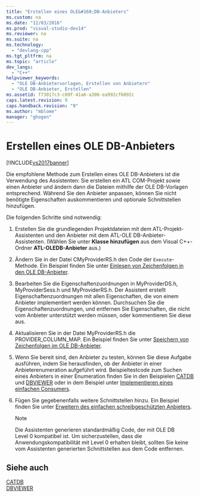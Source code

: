 ```yaml
---
title: "Erstellen eines OLE&#160;DB-Anbieters"
ms.custom: na
ms.date: "12/03/2016"
ms.prod: "visual-studio-dev14"
ms.reviewer: na
ms.suite: na
ms.technology: 
  - "devlang-cpp"
ms.tgt_pltfrm: na
ms.topic: "article"
dev_langs: 
  - "C++"
helpviewer_keywords: 
  - "OLE DB-Anbietervorlagen, Erstellen von Anbietern"
  - "OLE DB-Anbieter, Erstellen"
ms.assetid: f73017c3-c89f-41a6-a306-ea992cf6092c
caps.latest.revision: 9
caps.handback.revision: "9"
ms.author: "mblome"
manager: "ghogen"
---
```

# Erstellen eines OLE&#160;DB-Anbieters
[!INCLUDE[vs2017banner](../../assembler/inline/includes/vs2017banner.md)]

Die empfohlene Methode zum Erstellen eines OLE DB\-Anbieters ist die Verwendung des Assistenten: Sie erstellen ein ATL COM\-Projekt sowie einen Anbieter und ändern dann die Dateien mithilfe der OLE DB\-Vorlagen entsprechend.  Während Sie den Anbieter anpassen, können Sie nicht benötigte Eigenschaften auskommentieren und optionale Schnittstellen hinzufügen.  
  
 Die folgenden Schritte sind notwendig:  
  
1.  Erstellen Sie die grundlegenden Projektdateien mit dem ATL\-Projekt\-Assistenten und den Anbieter mit dem ATL\-OLE DB\-Anbieter\-Assistenten. \(Wählen Sie unter **Klasse hinzufügen** aus dem Visual C\+\+\-Ordner **ATL\-OLEDB\-Anbieter** aus.\)  
  
2.  Ändern Sie in der Datei CMyProviderRS.h den Code der `Execute`\-Methode.  Ein Beispiel finden Sie unter [Einlesen von Zeichenfolgen in den OLE DB\-Anbieter](../../data/oledb/reading-strings-into-the-ole-db-provider.md).  
  
3.  Bearbeiten Sie die Eigenschaftenzuordnungen in MyProviderDS.h, MyProviderSess.h und MyProviderRS.h.  Der Assistent erstellt Eigenschaftenzuordnungen mit allen Eigenschaften, die von einem Anbieter implementiert werden können.  Durchsuchen Sie die Eigenschaftenzuordnungen, und entfernen Sie Eigenschaften, die nicht vom Anbieter unterstützt werden müssen, oder kommentieren Sie diese aus.  
  
4.  Aktualisieren Sie in der Datei MyProviderRS.h die PROVIDER\_COLUMN\_MAP.  Ein Beispiel finden Sie unter [Speichern von Zeichenfolgen im OLE DB\-Anbieter](../../data/oledb/storing-strings-in-the-ole-db-provider.md).  
  
5.  Wenn Sie bereit sind, den Anbieter zu testen, können Sie diese Aufgabe ausführen, indem Sie herausfinden, ob der Anbieter in einer Anbieterenumeration aufgeführt wird.  Beispieltestcode zum Suchen eines Anbieters in einer Enumeration finden Sie in den Beispielen [CATDB](assetId:///003d516b-2bf6-444e-8be5-4ebaa0b66046) und [DBVIEWER](assetId:///07620f99-c347-4d09-9ebc-2459e8049832) oder in dem Beispiel unter [Implementieren eines einfachen Consumers](../../data/oledb/implementing-a-simple-consumer.md).  
  
6.  Fügen Sie gegebenenfalls weitere Schnittstellen hinzu.  Ein Beispiel finden Sie unter [Erweitern des einfachen schreibgeschützten Anbieters](../../data/oledb/enhancing-the-simple-read-only-provider.md).  
  
    > [!NOTE]
    >  Die Assistenten generieren standardmäßig Code, der mit OLE DB Level 0 kompatibel ist.  Um sicherzustellen, dass die Anwendungskompatibilität mit Level 0 erhalten bleibt, sollten Sie keine vom Assistenten generierten Schnittstellen aus dem Code entfernen.  
  
## Siehe auch  
 [CATDB](assetId:///003d516b-2bf6-444e-8be5-4ebaa0b66046)   
 [DBVIEWER](assetId:///07620f99-c347-4d09-9ebc-2459e8049832)